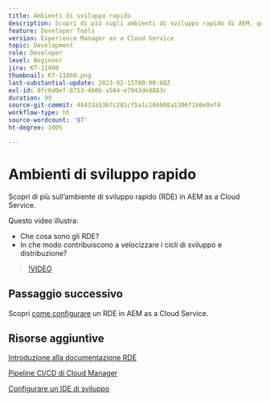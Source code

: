 ```yaml
---
title: Ambienti di sviluppo rapido
description: Scopri di più sugli ambienti di sviluppo rapido di AEM, quali sono e come possono contribuire a velocizzare i cicli di sviluppo e distribuzione.
feature: Developer Tools
version: Experience Manager as a Cloud Service
topic: Development
role: Developer
level: Beginner
jira: KT-11860
thumbnail: KT-11860.png
last-substantial-update: 2023-02-15T00:00:00Z
exl-id: 8fc6d0ef-8753-480b-a504-e7943de8883c
duration: 99
source-git-commit: 48433a5367c281cf5a1c106b08a1306f1b0e8ef4
workflow-type: ht
source-wordcount: '87'
ht-degree: 100%

---
```


# Ambienti di sviluppo rapido

Scopri di più sull’ambiente di sviluppo rapido (RDE) in AEM as a Cloud Service.

Questo video illustra:

- Che cosa sono gli RDE?
- In che modo contribuiscono a velocizzare i cicli di sviluppo e distribuzione?

>[!VIDEO](https://video.tv.adobe.com/v/3453606?quality=12&learn=on&captions=ita)

## Passaggio successivo

Scopri [come configurare](./how-to-setup.md) un RDE in AEM as a Cloud Service.

## Risorse aggiuntive

[Introduzione alla documentazione RDE](https://experienceleague.adobe.com/it/docs/experience-manager-cloud-service/content/implementing/developing/rapid-development-environments.html?lang=it#introduction)

[Pipeline CI/CD di Cloud Manager](https://experienceleague.adobe.com/it/docs/experience-manager-cloud-service/content/implementing/using-cloud-manager/cicd-pipelines/introduction-ci-cd-pipelines)

[Configurare un IDE di sviluppo](https://experienceleague.adobe.com/it/docs/experience-manager-learn/cloud-service/local-development-environment-set-up/development-tools)
